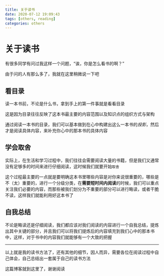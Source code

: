 ```yaml
---
title: 关于读书
date: 2020-07-12 19:09:43
tags: [others, reading]
categories: others
---
```


# 关于读书

有很多同学有问过我这样一个问题，“诶，你是怎么看书的啊？”

由于问的人有那么多了，我就在这里稍微说一下吧

<!--more-->

## 看目录

读一本书前，不论是什么书，拿到手上的第一件事就是看看目录

这是因为目录往往反映了这本书最主要的内容范围以及知识点的组织方式与架构

通过阅读一本书的目录，我们可以基本做到在心中构建出这么一本书的*投影*，然后才是阅读具体内容，来补充你心中的那本书的具体内容

## 学会取舍

实际上，在生活和学习过程中，我们往往会需要阅读大量的书籍，但是我们又通常没有足够多的时间来进行仔细阅读，这时候我们就要开始`取舍`

这个过程最主要的一点就是要明确这本书里哪些内容是对你来说很重要的，哪些是不（太）重要的，进行一个分级分类，在**需要短时间内阅读**的时候，我们可以重点关注我们必要的内容，而那些被我们划分为不重要的部分可以进行略读，或者干脆不读，这样我们就能利用好这本书了

## 自我总结

不论是略读还是仔细阅读，我们都应该对我们阅读的内容进行一个自我总结，提炼出其中关键的部分，并且我们可以将我们提炼后的内容填充到我们心中的那本书中，这样，对于书中的内容我们就能够有一个大致的把握

---

以上就是我的读书方法了，还有其他的细节，因人而异，需要各位在阅读过程中自己体会，自己总结出一套属于自己的读书方法

这篇博客就到这里了，谢谢阅读
